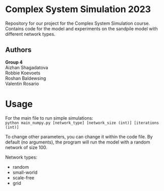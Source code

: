 # Complex System Simulation 2023
Repository for our project for the Complex System Simulation course.
Contains code for the model and experiments on the sandpile model with different network types.

## Authors
**Group 4** \
Aizhan Shagadatova \
Robbie Koevoets \
Roshan Baldewsing \
Valentin Rosario

# Usage
For the main file to run simple simulations:\
`python main_numpy.py [network_type] [network_size (int)] [iterations (int)]`

To change other parameters, you can change it within the code file.
By default (no arguments), the program will run the model with a random network of size 100.

Network types:
- random
- small-world
- scale-free
- grid
